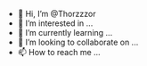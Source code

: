 - 👋 Hi, I’m @Thorzzzor
- 👀 I’m interested in ...
- 🌱 I’m currently learning ...
- 💞️ I’m looking to collaborate on ...
- 📫 How to reach me ...

<!---
Thorzzzor/Thorzzzor is a ✨ special ✨ repository because its `README.md` (this file) appears on your GitHub profile.
You can click the Preview link to take a look at your changes.
--->
